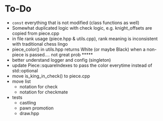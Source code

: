 # To-Do

- `const` everything that is not modified (class functions as well)
- Somewhat duplicated logic with check logic, e.g. knight_offsets are copied from piece.cpp
- in file rank usage (piece.hpp & utils.cpp), rank meaning is inconsistent with traditional chess lingo
- piece_color() in utils.hpp returns White (or maybe Black) when a non-piece is passed.... not great prob *****
- better understand logger and config (singleton)
- update Piece::squareIndexes to pass the color everytime instead of std::optional
- move is_king_in_check() to piece.cpp
- move list
  - notation for check
  - notation for checkmate
- tests
  - castling
  - pawn promotion
  - draw.hpp
